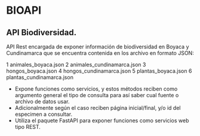 # BIOAPI

## API Biodiversidad.
API Rest encargada de exponer información de biodiversidad en Boyaca y Cundinamarca que se encuentra contenida en los archivo en formato JSON:

1	animales_boyaca.json
2	animales_cundinamarca.json
3	hongos_boyaca.json
4	hongos_cundinamarca.json
5	plantas_boyaca.json
6	plantas_cundinamarca.json

* Expone funciones como servicios, y estos métodos reciben como argumento general el tipo de consulta para así saber cual fuente o archivo de datos usar.
* Adicionalmente según el caso reciben página inicial/final, y/o id del especimen a consultar.
* Utiliza el paquete FastAPI para exponer funciones como  servicios web tipo REST.
